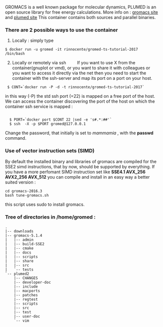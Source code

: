 
GROMACS is a well known package for molecular dynamics, 
PLUMED is an open source library for free energy calculations.
More info on : [gromacs site](http://www.gromacs.org/) and [plumed site](http://www.plumed.org/home)
This container contains both sources and parallel binaries.

### There are 2 possible ways to use the container

1. Locally : simply type
```
$ docker run -u gromed -it rinnocente/gromed-ts-tutorial-2017 /bin/bash 
```

2. Locally or remotely via ssh
```    ```
If you want to use X from the container(gnuplot or vmd), or you want to share it with colleagues or you
want to access it directly via the net then you need to start the
container with the ssh-server and map its port on a port on your host.
```
 $ CONT=`docker run -P -d -t rinnocente/gromed-ts-tutorial-2017`
```
in this way (-P) the std ssh port (=22) is mapped on a free port of the host. We can access the container discovering the port of the host on which the container ssh service is mapped :
```

  $ PORT=`docker port $CONT 22 |sed -e 's#.*:##'`
  $ ssh  -X -p $PORT gromed@127.0.0.1
```
Change the password, that initially is set to *mammamia* , with the **passwd** command.

### Use of vector instruction sets (SIMD)

By default the installed binary and libraries of gromacs  are compiled for the SSE2 simd instructions, 
that by now, should be supported by everything.
If you have a more perfomant SIMD instruction set like 
**SSE4.1 AVX_256 AVX2_256 AVX_512**
 you can compile and install in an easy way a better suited version :
```
cd gromacs-2016.3
bash tune-gromacs.sh
```
this script uses sudo to install gromacs.

### Tree of directories in /home/gromed :

```
.
|-- downloads
|-- gromacs-5.1.4
|   |-- admin
|   |-- build-SSE2
|   |-- cmake
|   |-- docs
|   |-- scripts
|   |-- share
|   |-- src
|   `-- tests
`-- plumed2
    |-- CHANGES
    |-- developer-doc
    |-- include
    |-- macports
    |-- patches
    |-- regtest
    |-- scripts
    |-- src
    |-- test
    |-- user-doc
    `-- vim
```


